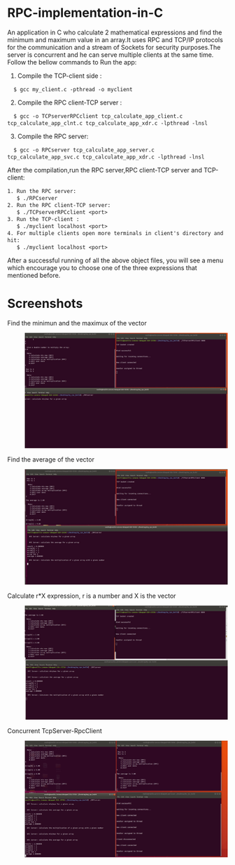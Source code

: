 # RPC-implementation-in-C
An application in C who calculate 2 mathematical expressions and find the minimum and maximum value in an array.It uses RPC and TCP/IP protocols for the communication and a stream of Sockets for security purposes.The server is concurrent and he can serve multiple clients at the same time.
  Follow the bellow commands to Run the app:

1. Compile the TCP-client side : 
```
  $ gcc my_client.c -pthread -o myclient
  ```
2. Compile the RPC client-TCP server :
```
  $ gcc -o TCPserverRPCclient tcp_calculate_app_client.c tcp_calculate_app_clnt.c tcp_calculate_app_xdr.c -lpthread -lnsl
```
3. Compile the RPC server:
```
  $ gcc -o RPCserver tcp_calculate_app_server.c  tcp_calculate_app_svc.c tcp_calculate_app_xdr.c -lpthread -lnsl
```
 After the compilation,run the RPC server,RPC client-TCP server and TCP-client:
```
1. Run the RPC server: 
   $ ./RPCserver
2. Run the RPC client-TCP server:
   $ ./TCPserverRPCclient <port>
3. Run the TCP-client :
   $ ./myclient localhost <port>
4. For multiple clients open more terminals in client's directory and hit:
   $ ./myclient localhost <port>
  ```

After a successful running of all the above object files, you will see a menu which encourage you to choose one of the three expressions that mentioned before.

<h1>Screenshots</h1>
<dl>
  
<dt>Find the minimun and the maximux of the vector<dt>
  <dd><p align="center">
   <img src="screenshots/1.jpg" >
   </p>
  <dd>
    
 <dt>Find the average of the vector</dt>
  <dd><p align="center">
   <img src="screenshots/2.jpg" >
   </p>
  </dd>
  
<dt>Calculate r*X expression, r is a number and X is the vector</dt>
<dd><p align="center">
  <img src="screenshots/3.jpg" >
  </p>
 <dd>
    
<dt>Concurrent TcpServer-RpcClient</dt>
 <dd><p align="center">
  <img src="screenshots/4.jpg" >
  </p>
 <dd> 
  
  </dl>
